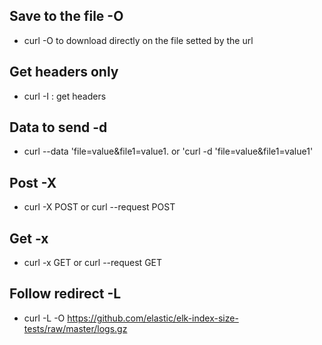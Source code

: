 ## Save to the file -O
* curl -O <url> to download directly on the file setted by the url

## Get headers only
* curl -I : get headers

## Data to send -d
* curl --data 'file=value&file1=value1. or 'curl -d 'file=value&file1=value1' 

## Post -X
* curl -X POST or curl --request POST 

## Get -x
* curl -x GET  or curl --request GET

## Follow redirect -L
* curl -L  -O https://github.com/elastic/elk-index-size-tests/raw/master/logs.gz

